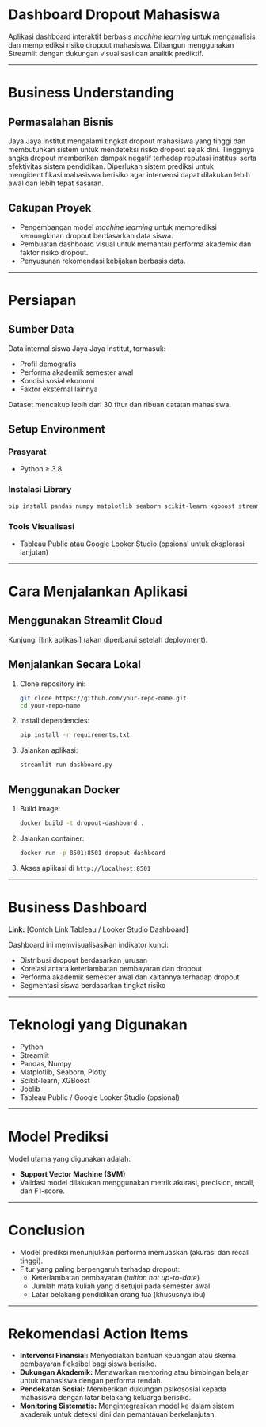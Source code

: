 
# Dashboard Dropout Mahasiswa

Aplikasi dashboard interaktif berbasis *machine learning* untuk menganalisis dan memprediksi risiko dropout mahasiswa. Dibangun menggunakan Streamlit dengan dukungan visualisasi dan analitik prediktif.

---

# Business Understanding

## Permasalahan Bisnis
Jaya Jaya Institut mengalami tingkat dropout mahasiswa yang tinggi dan membutuhkan sistem untuk mendeteksi risiko dropout sejak dini. Tingginya angka dropout memberikan dampak negatif terhadap reputasi institusi serta efektivitas sistem pendidikan. Diperlukan sistem prediksi untuk mengidentifikasi mahasiswa berisiko agar intervensi dapat dilakukan lebih awal dan lebih tepat sasaran.

## Cakupan Proyek
- Pengembangan model *machine learning* untuk memprediksi kemungkinan dropout berdasarkan data siswa.
- Pembuatan dashboard visual untuk memantau performa akademik dan faktor risiko dropout.
- Penyusunan rekomendasi kebijakan berbasis data.

---

# Persiapan

## Sumber Data
Data internal siswa Jaya Jaya Institut, termasuk:
- Profil demografis
- Performa akademik semester awal
- Kondisi sosial ekonomi
- Faktor eksternal lainnya

Dataset mencakup lebih dari 30 fitur dan ribuan catatan mahasiswa.

## Setup Environment

### Prasyarat
- Python ≥ 3.8

### Instalasi Library
```bash
pip install pandas numpy matplotlib seaborn scikit-learn xgboost streamlit
```

### Tools Visualisasi
- Tableau Public atau Google Looker Studio (opsional untuk eksplorasi lanjutan)

---

# Cara Menjalankan Aplikasi

## Menggunakan Streamlit Cloud
Kunjungi [link aplikasi] (akan diperbarui setelah deployment).

## Menjalankan Secara Lokal
1. Clone repository ini:
   ```bash
   git clone https://github.com/your-repo-name.git
   cd your-repo-name
   ```
2. Install dependencies:
   ```bash
   pip install -r requirements.txt
   ```
3. Jalankan aplikasi:
   ```bash
   streamlit run dashboard.py
   ```

## Menggunakan Docker
1. Build image:
   ```bash
   docker build -t dropout-dashboard .
   ```
2. Jalankan container:
   ```bash
   docker run -p 8501:8501 dropout-dashboard
   ```
3. Akses aplikasi di `http://localhost:8501`

---

# Business Dashboard

**Link:** [Contoh Link Tableau / Looker Studio Dashboard]

Dashboard ini memvisualisasikan indikator kunci:
- Distribusi dropout berdasarkan jurusan
- Korelasi antara keterlambatan pembayaran dan dropout
- Performa akademik semester awal dan kaitannya terhadap dropout
- Segmentasi siswa berdasarkan tingkat risiko

---

# Teknologi yang Digunakan

- Python
- Streamlit
- Pandas, Numpy
- Matplotlib, Seaborn, Plotly
- Scikit-learn, XGBoost
- Joblib
- Tableau Public / Google Looker Studio (opsional)

---

# Model Prediksi

Model utama yang digunakan adalah:
- **Support Vector Machine (SVM)**
- Validasi model dilakukan menggunakan metrik akurasi, precision, recall, dan F1-score.

---

# Conclusion

- Model prediksi menunjukkan performa memuaskan (akurasi dan recall tinggi).
- Fitur yang paling berpengaruh terhadap dropout:
  - Keterlambatan pembayaran (*tuition not up-to-date*)
  - Jumlah mata kuliah yang disetujui pada semester awal
  - Latar belakang pendidikan orang tua (khususnya ibu)

---

# Rekomendasi Action Items

- **Intervensi Finansial:** Menyediakan bantuan keuangan atau skema pembayaran fleksibel bagi siswa berisiko.
- **Dukungan Akademik:** Menawarkan mentoring atau bimbingan belajar untuk mahasiswa dengan performa rendah.
- **Pendekatan Sosial:** Memberikan dukungan psikososial kepada mahasiswa dengan latar belakang keluarga berisiko.
- **Monitoring Sistematis:** Mengintegrasikan model ke dalam sistem akademik untuk deteksi dini dan pemantauan berkelanjutan.
